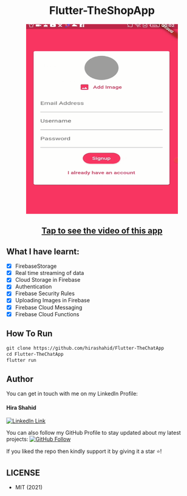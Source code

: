 <h1 align="center">Flutter-TheShopApp</h1>
<a href="#">
  <div align="center" >
    <img src="ss.png" width='400' height = '500'/>
  </div>
</a>

## <h2 align = "center"> [Tap to see the video of this app](https://hirashahid.thecloudsoft.com/flutter-thechatapp/)</h2>

## What I have learnt:
- [x] FirebaseStorage
- [x] Real time streaming of data
- [x] Cloud Storage in Firebase
- [x] Authentication
- [x] Firebase Security Rules
- [x] Uploading Images in Firebase
- [x] Firebase Cloud Messaging 
- [x] Firebase Cloud Functions

## How To Run
```
git clone https://github.com/hirashahid/Flutter-TheChatApp
cd Flutter-TheChatApp
flutter run
```

## Author
You can get in touch with me on my LinkedIn Profile:

#### Hira Shahid
[![LinkedIn Link](https://img.shields.io/badge/Connect-thehirashahid-blue.svg?logo=linkedin&longCache=true&style=social&label=Connect
)](https://www.linkedin.com/in/thehirashahid)

You can also follow my GitHub Profile to stay updated about my latest projects: [![GitHub Follow](https://img.shields.io/badge/Connect-hirashahid-blue.svg?logo=Github&longCache=true&style=social&label=Follow)](https://github.com/hirashahid)

If you liked the repo then kindly support it by giving it a star ⭐!

## LICENSE
- MIT (2021)
